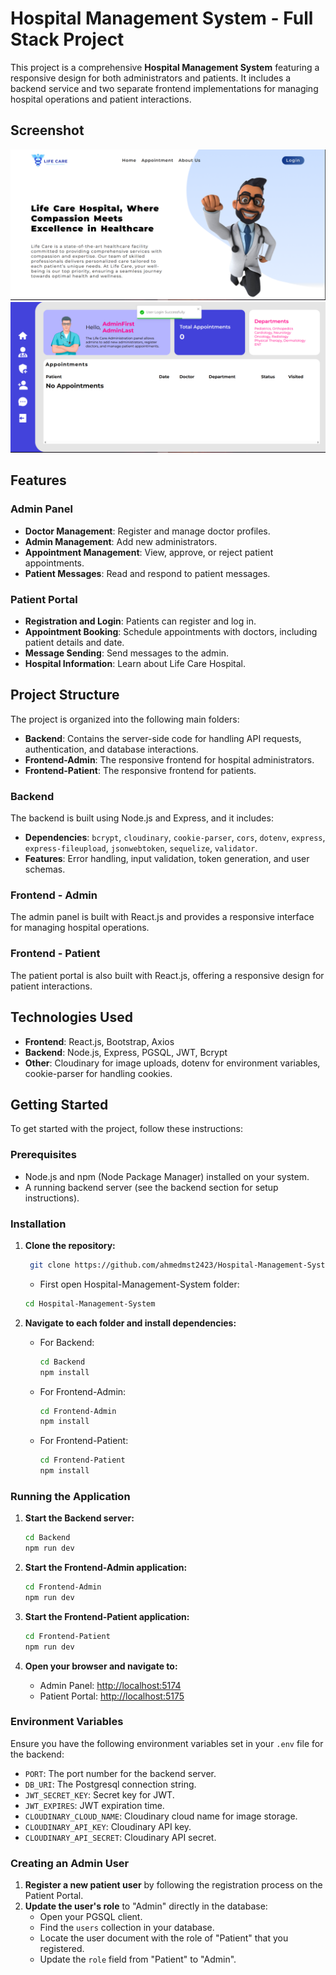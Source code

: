 # Hospital Management System - Full Stack Project

This project is a comprehensive **Hospital Management System** featuring a responsive design for both administrators and patients. It includes a backend service and two separate frontend implementations for managing hospital operations and patient interactions.

## Screenshot

![alt text](images/screenshot-1.png)
![alt text](images/screenshot-2.png)

## Features

### Admin Panel

- **Doctor Management**: Register and manage doctor profiles.
- **Admin Management**: Add new administrators.
- **Appointment Management**: View, approve, or reject patient appointments.
- **Patient Messages**: Read and respond to patient messages.

### Patient Portal

- **Registration and Login**: Patients can register and log in.
- **Appointment Booking**: Schedule appointments with doctors, including patient details and date.
- **Message Sending**: Send messages to the admin.
- **Hospital Information**: Learn about Life Care Hospital.

## Project Structure

The project is organized into the following main folders:

- **Backend**: Contains the server-side code for handling API requests, authentication, and database interactions.
- **Frontend-Admin**: The responsive frontend for hospital administrators.
- **Frontend-Patient**: The responsive frontend for patients.

### Backend

The backend is built using Node.js and Express, and it includes:

- **Dependencies**: `bcrypt`, `cloudinary`, `cookie-parser`, `cors`, `dotenv`, `express`, `express-fileupload`, `jsonwebtoken`, `sequelize`, `validator`.
- **Features**: Error handling, input validation, token generation, and user schemas.

### Frontend - Admin

The admin panel is built with React.js and provides a responsive interface for managing hospital operations.

### Frontend - Patient

The patient portal is also built with React.js, offering a responsive design for patient interactions.

## Technologies Used

- **Frontend**: React.js, Bootstrap, Axios
- **Backend**: Node.js, Express, PGSQL, JWT, Bcrypt
- **Other**: Cloudinary for image uploads, dotenv for environment variables, cookie-parser for handling cookies.

## Getting Started

To get started with the project, follow these instructions:

### Prerequisites

- Node.js and npm (Node Package Manager) installed on your system.
- A running backend server (see the backend section for setup instructions).

### Installation

1. **Clone the repository:**

   ```bash
    git clone https://github.com/ahmedmst2423/Hospital-Management-System.git
   ```

   - First open Hospital-Management-System folder:

   ```bash
   cd Hospital-Management-System
   ```

2. **Navigate to each folder and install dependencies:**

   - For Backend:

     ```bash
     cd Backend
     npm install
     ```

   - For Frontend-Admin:

     ```bash
     cd Frontend-Admin
     npm install
     ```

   - For Frontend-Patient:
     ```bash
     cd Frontend-Patient
     npm install
     ```

### Running the Application

1. **Start the Backend server:**

   ```bash
   cd Backend
   npm run dev
   ```

2. **Start the Frontend-Admin application:**

   ```bash
   cd Frontend-Admin
   npm run dev
   ```

3. **Start the Frontend-Patient application:**

   ```bash
   cd Frontend-Patient
   npm run dev
   ```

4. **Open your browser and navigate to:**
   - Admin Panel: [http://localhost:5174](http://localhost:5174)
   - Patient Portal: [http://localhost:5175](http://localhost:5175)

### Environment Variables

Ensure you have the following environment variables set in your `.env` file for the backend:

- `PORT`: The port number for the backend server.
- `DB_URI`: The Postgresql connection string.
- `JWT_SECRET_KEY`: Secret key for JWT.
- `JWT_EXPIRES`: JWT expiration time.
- `CLOUDINARY_CLOUD_NAME`: Cloudinary cloud name for image storage.
- `CLOUDINARY_API_KEY`: Cloudinary API key.
- `CLOUDINARY_API_SECRET`: Cloudinary API secret.

### Creating an Admin User

1. **Register a new patient user** by following the registration process on the Patient Portal.
2. **Update the user's role** to "Admin" directly in the database:
   - Open your PGSQL client.
   - Find the `users` collection in your database.
   - Locate the user document with the role of "Patient" that you registered.
   - Update the `role` field from "Patient" to "Admin".
